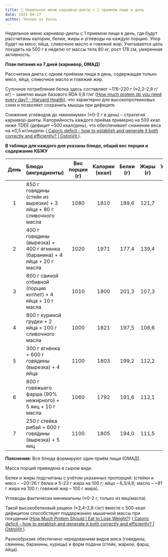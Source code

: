 ```yaml
---
title: 📰 Недельное меню карнивор-диеты с 1 приемом пищи в день
date: 2025-04-27
author: Челове из Энска
---
```

Недельное меню карнивор-диеты с 1 приемом пищи в день, где будут рассчитаны калории, белки, жиры и углеводы на каждую порцию. Упор будет на мясо, яйца, сливочное масло и говяжий жир. Учитывается цель похудеть на 500 г в неделю от массы тела 80 кг, рост 178 см, умеренная активность.

**План питания на 7 дней (карнивор, ОМАД)**

Рассчитана диета с одним приёмом пищи в день, содержащая только мясо, яйца, сливочное масло и говяжий жир. 

Суточное потребление белка здесь составляет ~176–220 г (≈2,2–2,8 г/кг) – заметно выше базового RDA 0,8 г/кг ([How much protein do you need every day? - Harvard Health](https://www.health.harvard.edu/blog/how-much-protein-do-you-need-every-day-201506188096#:~:text=The%20Recommended%20Dietary%20Allowance%20,supposed%20to%20eat%20every%20day)), что характерно для высокопротеиновых схем и позволяет сохранить мышцы при дефиците. 

Снижение углеводов до «минимума» (≈0–2 г в день) – стратегия карнивор-диеты. Калорийность каждого приёма примерно на 500 ккал ниже TDEE (дефицит ~500 ккал/день), что обеспечивает снижение веса на ≈0,5 кг/неделю ([ Caloric deficit - how to establish and generate it both correctly and efficiently? | OstroVit ](https://ostrovit.com/en/blog/caloric-deficit-how-to-establish-and-generate-it-both-correctly-and-efficiently-1651127167.html#:~:text=0.5)). 

**В таблице для каждого дня указаны блюдо, общий вес порции и содержание КБЖУ**

| День | Блюдо (ингредиенты)                            | Вес порции (г) | Калории (ккал) | Белки (г) | Жиры (г) | Углеводы (г) |
|:----:|:----------------------------------------------|:--------------:|:--------------:|:---------:|:--------:|:------------:|
| 1    | 850 г говядины (стейк из вырезки) + 3 яйца + 80 г сливочного масла | 1080         | 1810          | 189,6     | 121,7    | 1,3 (≈1)    |
| 2    | 400 г говядины (вырезка) + 400 г ягненка (баранина) + 4 яйца + 20 г масла | 1020 | 1971   | 177,4     | 139,4    | 1,6 (≈2)    |
| 3    | 800 г свиной отбивной (порция котлет) + 4 яйца + 10 г масла      | 1010         | 1800          | 201,3     | 107,3    | 1,6 (≈2)    |
| 4    | 800 г куриной грудки + 2 яйца + 100 г сливочного масла         | 1000         | 1821          | 197,5     | 106,6    | 0,9 (≈1)    |
| 5    | 300 г ягнёнка + 600 г говядины (вырезка) + 4 яйца               | 1100         | 1803          | 199,2     | 112,2    | 1,6 (≈2)    |
| 6    | 800 г говяжьего фарша (90% нежирного) + 5 яиц + 10 г масла       | 1060         | 1792          | 191,6     | 112,1    | 2,0 (≈2)    |
| 7    | 250 г стейка рибай + 600 г говядины (вырезка) + 5 яиц          | 1100         | 1805          | 194,0     | 111,5    | 2,0 (≈2)    |

**Пояснения:** Все блюда формируют один приём пищи (ОМАД). 

Масса порций приведена в сыром виде. 

Белки и жиры подсчитаны с учётом указанных пропорций: (стейки и мясо – ~20–26 г белка и 5–23 г жира на 100 г; яйцо – 6,3/4,8; масло – ~81 г жира на 100 г; говяжий жир – 100 г жира). 

Углеводы фактически минимальны (≈0–2 г, только из яиц/масла). 

Такой высокобелковый рацион (≈2,4–2,8 г/кг) вместе с 500-ккал дефицитом способствует поддержанию мышечной массы при похудении ([How Much Protein Should I Eat to Lose Weight?](https://www.verywellfit.com/how-much-protein-is-best-for-weight-loss-3495783#:~:text=The%20minimum%20amount%20of%20protein,grams%20of%20protein%20per%20day)) ([ Caloric deficit - how to establish and generate it both correctly and efficiently? | OstroVit ](https://ostrovit.com/en/blog/caloric-deficit-how-to-establish-and-generate-it-both-correctly-and-efficiently-1651127167.html#:~:text=0.5)). 

Разнообразие обеспечено чередованием видов мяса (говядины, свинины, баранины, курицы) и форм подачи (стейк, жаркое, фарш, яйца).